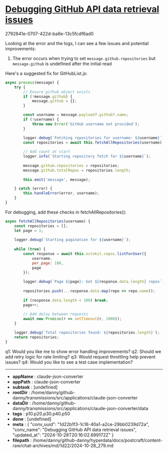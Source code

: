 # [Debugging GitHub API data retrieval issues](https://claude.ai/chat/1d22b1f3-1c16-40a1-a2ce-29bb0239d72a)

2792841e-0707-422d-ba6e-13c5fcdf6ad0

 Looking at the error and the logs, I can see a few issues and potential improvements:

1. The error occurs when trying to set `message.github.repositories` but `message.github` is undefined after the initial read

Here's a suggested fix for GitHubList.js:

```javascript
async process(message) {
    try {
        // Ensure github object exists
        if (!message.github) {
            message.github = {};
        }

        const username = message.payload?.github?.name;
        if (!username) {
            throw new Error('GitHub username not provided');
        }

        logger.debug(`Fetching repositories for username: ${username}`);
        const repositories = await this.fetchAllRepositories(username);
        
        // Add count at start
        logger.info(`Starting repository fetch for ${username}`);
        
        message.github.repositories = repositories;
        message.github.totalRepos = repositories.length;
        
        this.emit('message', message);

    } catch (error) {
        this.handleError(error, username);
    }
}
```

For debugging, add these checks in fetchAllRepositories():

```javascript
async fetchAllRepositories(username) {
    const repositories = [];
    let page = 1;
    
    logger.debug(`Starting pagination for ${username}`);
    
    while (true) {
        const response = await this.octokit.repos.listForUser({
            username,
            per_page: 100,
            page
        });
        
        logger.debug(`Page ${page}: Got ${response.data.length} repos`);
        
        repositories.push(...response.data.map(repo => repo.name));
        
        if (response.data.length < 100) break;
        page++;
        
        // Add delay between requests
        await new Promise(r => setTimeout(r, 1000));
    }

    logger.debug(`Total repositories found: ${repositories.length}`);
    return repositories;
}
```

q1: Would you like me to show error handling improvements?
q2: Should we add retry logic for rate limiting?
q3: Would request throttling help prevent issues?
q4: Would you like to see a test case implementation?

---

* **appName** : claude-json-converter
* **appPath** : claude-json-converter
* **subtask** : [undefined]
* **rootDir** : /home/danny/github-danny/transmissions/src/applications/claude-json-converter
* **dataDir** : /home/danny/github-danny/transmissions/src/applications/claude-json-converter/data
* **tags** : p10.p20.p30.p40.p50
* **done** : [undefined]
* **meta** : {
  "conv_uuid": "1d22b1f3-1c16-40a1-a2ce-29bb0239d72a",
  "conv_name": "Debugging GitHub API data retrieval issues",
  "updated_at": "2024-10-28T20:16:02.699172Z"
}
* **filepath** : /home/danny/github-danny/hyperdata/docs/postcraft/content-raw/chat-archives/md/1d22/2024-10-28_279.md